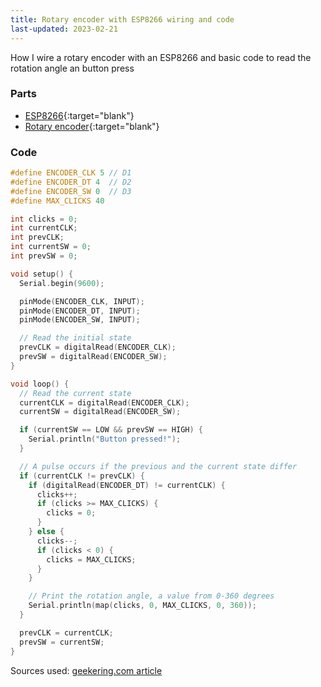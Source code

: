 ```yaml
---
title: Rotary encoder with ESP8266 wiring and code
last-updated: 2023-02-21
---
```


How I wire a rotary encoder with an ESP8266 and basic code to read the rotation angle an button press

### Parts
- [ESP8266](https://www.amazon.com/gp/product/B081CSJV2V/ref=ppx_yo_dt_b_search_asin_title?&_encoding=UTF8&tag=ladyoflightio-20&linkCode=ur2&linkId=0a102a013ba2bb4963f88cfc981c6f0a&camp=1789&creative=9325){:target="blank"}
- [Rotary encoder](https://www.amazon.com/gp/product/B07T3672VK/ref=ppx_yo_dt_b_search_asin_title?&_encoding=UTF8&tag=ladyoflightio-20&linkCode=ur2&linkId=a125662fd15acab600cbae6c01fb5a10&camp=1789&creative=9325){:target="blank"}


### Code

```cpp
#define ENCODER_CLK 5 // D1
#define ENCODER_DT 4  // D2
#define ENCODER_SW 0  // D3
#define MAX_CLICKS 40

int clicks = 0;
int currentCLK;
int prevCLK;
int currentSW = 0;
int prevSW = 0;

void setup() {
  Serial.begin(9600);

  pinMode(ENCODER_CLK, INPUT);
  pinMode(ENCODER_DT, INPUT);
  pinMode(ENCODER_SW, INPUT);

  // Read the initial state
  prevCLK = digitalRead(ENCODER_CLK);
  prevSW = digitalRead(ENCODER_SW);
}

void loop() {
  // Read the current state
  currentCLK = digitalRead(ENCODER_CLK);
  currentSW = digitalRead(ENCODER_SW);

  if (currentSW == LOW && prevSW == HIGH) {
    Serial.println("Button pressed!");
  }

  // A pulse occurs if the previous and the current state differ
  if (currentCLK != prevCLK) {
    if (digitalRead(ENCODER_DT) != currentCLK) {
      clicks++;
      if (clicks >= MAX_CLICKS) {
        clicks = 0;
      }
    } else {
      clicks--;
      if (clicks < 0) {
        clicks = MAX_CLICKS;
      }
    }

    // Print the rotation angle, a value from 0-360 degrees
    Serial.println(map(clicks, 0, MAX_CLICKS, 0, 360));
  }

  prevCLK = currentCLK;
  prevSW = currentSW;
}
```

Sources used: [geekering.com article](https://www.geekering.com/categories/embedded-sytems/esp8266/joaotarquinio/how-to-use-rotary-encoders-with-esp8266/)
